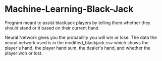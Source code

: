 # Machine-Learning-Black-Jack

Program meant to assist blackjack players by telling them whether they should stand or it based on their current hand.

Neural Network gives you the probability you will win or lose.
The data the neural network used is in the modified_blackjack.csv which shows the player's hand, the player hand sum, the dealer's hand, and whether the player won or lost.
